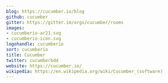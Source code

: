 ```yaml
---
blog: https://cucumber.io/blog
github: cucumber
gitter: https://gitter.im/orgs/cucumber/rooms
images:
- cucumberio-ar21.svg
- cucumberio-icon.svg
logohandle: cucumberio
sort: cucumberio
title: Cucumber
twitter: cucumberbdd
website: https://cucumber.io/
wikipedia: https://en.wikipedia.org/wiki/Cucumber_(software)
---
```

